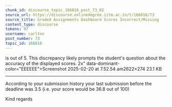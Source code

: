 ```yaml
---
chunk_id: discourse_topic_166816_post_73_02
source_url: https://discourse.onlinedegree.iitm.ac.in/t/166816/73
source_title: Graded Assignments Dashboard Scores Incorrect/Missing
content_type: discourse
tokens: 97
username: carlton
post_number: 73
topic_id: 166816
---
```


 is out of 5. This discrepancy likely prompts the student's question about the accuracy of the displayed scores. 2x" data-dominant-color="EEEEEE">Screenshot 2025-02-20 at 7.52.54 am2622×274 23.1 KB

---

According to your submission history your last submission before the deadline was 3.5 (i.e. your score would be 36.8 out of 100)

Kind regards
